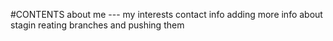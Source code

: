#CONTENTS
about me --- my interests
contact info
adding more info about stagin
reating branches and pushing them
